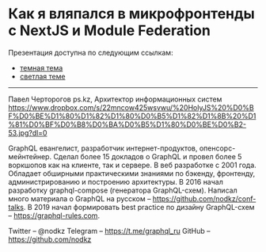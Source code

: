 # Как я вляпался в микрофронтенды с NextJS и Module Federation

Презентация доступна по следующим ссылкам:
- [темная тема](https://nodkz.github.io/conf-talks/talks/2022.04.18-nextjs-module-federation/index.html)
- [светлая теме](https://nodkz.github.io/conf-talks/talks/2022.04.18-nextjs-module-federation/white.html)

--------

Павел Черторогов
ps.kz, Архитектор информационных систем
<https://www.dropbox.com/s/22mncow425wsvwu/%20HolyJS%20%D0%BF%D0%BE%D1%80%D1%82%D1%80%D0%B5%D1%82%D1%8B%20%D1%81%D0%BF%D0%B8%D0%BA%D0%B5%D1%80%D0%BE%D0%B2-53.jpg?dl=0>

GraphQL евангелист, разработчик интернет-продуктов, опенсорс-мейнтейнер. Сделал более 15 докладов о GraphQL и провел более 5 воркшопов как на клиенте, так и сервере. В веб разработке с 2001 года. Обладает обширными практическими знаниями по бэкенду, фронтенду, администрированию и построению архитектуры. В 2016 начал разработку graphql-compose (генератора GraphQL-схем). Написал много материала о GraphQL на русском – <https://github.com/nodkz/conf-talks>. В 2019 начал формировать best practice по дизайну GraphQL-схем – <https://graphql-rules.com>.

Twitter – @nodkz
Telegram – <https://t.me/graphql_ru>
GitHub – <https://github.com/nodkz>

